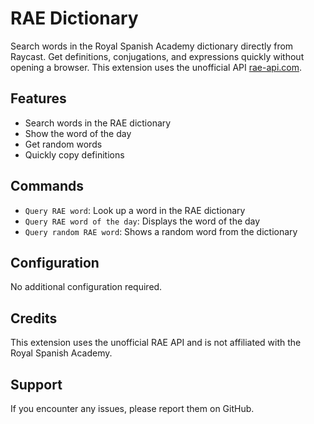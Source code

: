 # RAE Dictionary

Search words in the Royal Spanish Academy dictionary directly from Raycast. Get definitions, conjugations, and expressions quickly without opening a browser. This extension uses the unofficial API [rae-api.com](https://rae-api.com).
  
## Features

- Search words in the RAE dictionary
- Show the word of the day
- Get random words
- Quickly copy definitions

## Commands

- `Query RAE word`: Look up a word in the RAE dictionary
- `Query RAE word of the day`: Displays the word of the day
- `Query random RAE word`: Shows a random word from the dictionary

## Configuration

No additional configuration required.

## Credits

This extension uses the unofficial RAE API and is not affiliated with the Royal Spanish Academy.

## Support

If you encounter any issues, please report them on GitHub.
